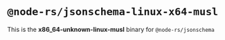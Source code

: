 # `@node-rs/jsonschema-linux-x64-musl`

This is the **x86_64-unknown-linux-musl** binary for `@node-rs/jsonschema`
